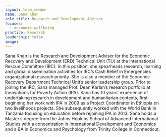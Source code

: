 ```yaml
---
layout: team_member
name: Sana Khan
role_title: Research and Development Advisor
focuses:
  - economic-wellbeing
practice: Research
leadership: false
image:
---
```


Sana Khan is the Research and Development Adviser for the Economic Recovery and Development (ERD) Technical Unit (TU) at the International Rescue Committee (IRC). In this position, she spearheads research, learning and global dissemination activities for IRC’s Cash Relief in Emergencies organizational research priority. She is also a member of the Economic Recovery Department Technical Unit’s senior leadership group. Prior to joining the IRC, Sana managed Prof. Dean Karlan’s research portfolio at Innovations for Poverty Action (IPA). Sana has 10 years’ experience of undertaking research in development and humanitarian contexts, first beginning her work with IPA in 2009 as a Project Coordinator in Ethiopia on two livelihoods projects. She subsequently worked with the World Bank in Tanzania focusing on education before rejoining IPA in 2013. Sana holds a Master’s degree from the Johns Hopkins School of Advanced International Studies with a concentration in International Development and Economics and a BA in Economics and Psychology from Trinity College in Connecticut.